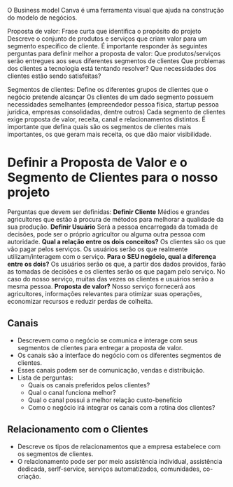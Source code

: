 O Business model Canva é uma ferramenta visual que ajuda na construção do modelo de negócios.

Proposta de valor:
	Frase curta que identifica o propósito do projeto
	Descreve o conjunto de produtos e serviços que criam valor para um segmento específico de cliente.
	É importante responder às seguintes perguntas para definir melhor a proposta de valor:
		Que produtos/serviços serão entregues aos seus diferentes segmentos de clientes
		Que problemas dos clientes a tecnologia está tentando resolver?
		Que necessidades dos clientes estão sendo satisfeitas?

Segmentos de clientes:
	Define os diferentes grupos de clientes que o negócio pretende alcançar
	Os clientes de um dado segmento possuem necessidades semelhantes (empreendedor pessoa física, startup pessoa jurídica, empresas consolidadas, dentre outros)
	Cada segmento de clientes exige proposta de valor, receita, canal e relacionamentos distintos.
	É importante que defina quais são os segmentos de clientes mais importantes, os que geram mais receita, os que dão maior visibilidade.

# Definir a Proposta de Valor e o Segmento de Clientes para o nosso projeto
Perguntas que devem ser definidas:
	**Definir Cliente**
		Médios e grandes agricultores que estão à procura de métodos para melhorar a qualidade da sua produção.
	**Definir Usuário**
		Será a pessoa encarregada da tomada de decisões, pode ser o próprio agricultor ou alguma outra pessoa com autoridade.
	**Qual a relação entre os dois conceitos?**
		Os clientes são os que vão pagar pelos serviços. Os usuários serão os que realmente utilizam/interagem com o serviço.
	**Para o SEU negócio, qual a diferença entre os dois?**
		Os usuários serão os que, a partir dos dados providos, farão as tomadas de decisões e os clientes serão os que pagam pelo serviço.
		No caso do nosso serviço, muitas das vezes os clientes e usuários serão a mesma pessoa.
	**Proposta de valor?**
		Nosso serviço fornecerá aos agricultores, informações relevantes para otimizar suas operações, economizar recursos e reduzir perdas de colheita.


## Canais
* Descrevem como o negócio se comunica e interage com seus segmentos de clientes para entregar a proposta de valor.
* Os canais são a interface do negócio com os diferentes segmentos de clientes.
* Esses canais podem ser de comunicação, vendas e distribuição.
* Lista de perguntas:
	* Quais os canais preferidos pelos clientes?
	* Qual o canal funciona melhor?
	* Qual o canal possui a melhor relação custo-benefício
	* Como o negócio irá integrar os canais com a rotina dos clientes?

## Relacionamento com o Clientes
* Descreve os tipos de relacionamentos que a empresa estabelece com os segmentos de clientes.
* O relacionamento pode ser por meio assistência individual, assistência dedicada, serlf-service, serviços automatizados, comunidades, co-criação.